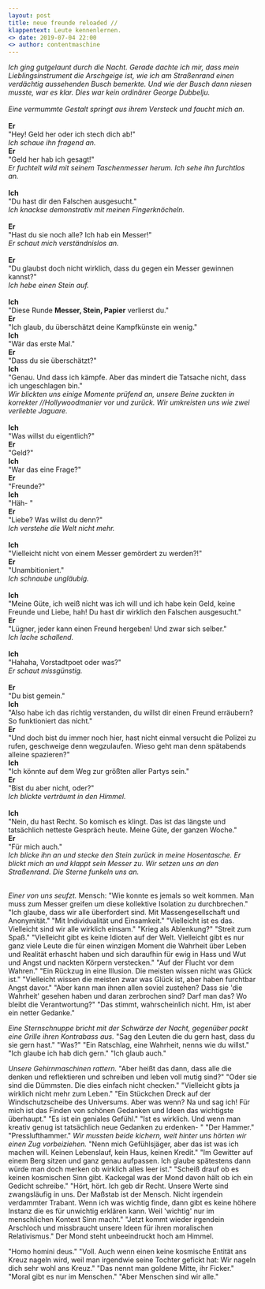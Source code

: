 ```yaml
---
layout: post
title: neue freunde reloaded //
klappentext: Leute kennenlernen.
<> date: 2019-07-04 22:00
<> author: contentmaschine
---
```


<i>Ich ging gutgelaunt durch die Nacht. Gerade dachte ich mir, dass mein Lieblingsinstrument die Arschgeige ist, wie ich am Straßenrand einen verdächtig aussehenden Busch bemerkte. Und wie der Busch dann niesen musste, war es klar. Dies war kein ordinärer George Dubbelju. <br> <br>
Eine vermummte Gestalt springt aus ihrem Versteck und faucht mich an. </i><br><br>
<b>Er</b><br> "Hey! Geld her oder ich stech dich ab!"  <br>
<i> Ich schaue ihn fragend an. </i><br> 
<b>Er</b><br> "Geld her hab ich gesagt!"  <br>
<i> Er fuchtelt wild mit seinem Taschenmesser herum. Ich sehe ihn furchtlos an. </i><br><br> 
<b>Ich</b><br> "Du hast dir den Falschen ausgesucht."  <br>
<i> Ich knackse demonstrativ mit meinen Fingerknöcheln. </i><br><br> 
<b>Er</b><br> "Hast du sie noch alle? Ich hab ein Messer!"  <br>
<i> Er schaut mich verständnislos an. </i><br><br> 
<b>Er</b><br> "Du glaubst doch nicht wirklich, dass du gegen ein Messer gewinnen kannst?" <br>
<i> Ich hebe einen Stein auf. </i><br><br> 
<b>Ich</b><br> "Diese Runde <b>Messer, Stein, Papier</b> verlierst du." <br>
<b>Er</b><br> "Ich glaub, du überschätzt deine Kampfkünste ein wenig." <br>
<b>Ich</b><br> "Wär das erste Mal." <br>
<b>Er</b><br> "Dass du sie überschätzt?" <br>
<b>Ich</b><br> "Genau. Und dass ich kämpfe. Aber das mindert die Tatsache nicht, dass ich ungeschlagen bin." <br>
<i> Wir blickten uns einige Momente prüfend an, unsere Beine zuckten in korrekter //Hollywoodmanier vor und zurück. Wir umkreisten uns   wie zwei verliebte Jaguare. </i><br><br> 
<b>Ich</b><br> "Was willst du eigentlich?" <br>
<b>Er</b><br> "Geld?" <br>
<b>Ich</b><br> "War das eine Frage?" <br> 
<b>Er</b><br> "Freunde?" <br>
<b>Ich</b><br> "Häh- " <br>
<b>Er</b><br> "Liebe? Was willst du denn?" <br>
<i> Ich verstehe die Welt nicht mehr. </i><br><br> 
<b>Ich</b><br> "Vielleicht nicht von einem Messer gemördert zu werden?!" <br>
<b>Er</b><br> "Unambitioniert." <br>
<i> Ich schnaube ungläubig. </i><br><br> 
<b>Ich</b><br> "Meine Güte, ich weiß nicht was ich will und ich habe kein Geld, keine Freunde und Liebe, hah! Du hast dir wirklich den Falschen ausgesucht." <br>
<b>Er</b><br> "Lügner, jeder kann einen Freund hergeben! Und zwar sich selber." <br>
<i> Ich lache schallend. </i><br><br> 
<b>Ich</b><br> "Hahaha, Vorstadtpoet oder was?" <br>
<i> Er schaut missgünstig. </i><br><br> 
<b>Er</b><br> "Du bist gemein." <br>
<b>Ich</b><br> "Also habe ich das richtig verstanden, du willst dir einen Freund erräubern? So funktioniert das nicht." <br>
<b>Er</b><br> "Und doch bist du immer noch hier, hast nicht einmal versucht die Polizei zu rufen, geschweige denn wegzulaufen. Wieso geht man denn  spätabends alleine spazieren?" <br>
<b>Ich</b><br> "Ich könnte auf dem Weg zur größten aller Partys sein." <br>
<b>Er</b><br> "Bist du aber nicht, oder?" <br>
<i> Ich blickte verträumt in den Himmel. </i><br><br> 
<b>Ich</b><br> "Nein, du hast Recht. So komisch es klingt. Das ist das längste und tatsächlich netteste Gespräch heute. Meine Güte, der ganzen Woche." <br>
<b>Er</b><br> "Für mich auch." <br>
<i> Ich blicke ihn an und stecke den Stein zurück in meine Hosentasche. Er blickt mich an und klappt sein Messer zu. Wir setzen uns an den Straßenrand. Die Sterne funkeln uns an. </i><br><br> 

 <i> Einer von uns seufzt. </i> 
Mensch: "Wie konnte es jemals so weit kommen. Man muss zum Messer greifen um diese kollektive Isolation zu durchbrechen." 
"Ich glaube, dass wir alle überfordert sind. Mit Massengesellschaft und Anonymität." 
"Mit Individualität und Einsamkeit." 
"Vielleicht ist es das. Vielleicht sind wir alle wirklich einsam." 
"Krieg als Ablenkung?" 
"Streit zum Spaß." 
"Vielleicht gibt es keine Idioten auf der Welt. Vielleicht gibt es nur ganz viele Leute die für einen winzigen Moment die Wahrheit über Leben und Realität erhascht haben und sich daraufhin für ewig in Hass und Wut und Angst und nackten Körpern verstecken." 
"Auf der Flucht vor dem Wahren." 
"Ein Rückzug in eine Illusion. Die meisten wissen nicht was Glück ist." 
"Vielleicht wissen die meisten zwar was Glück ist, aber haben furchtbar Angst davor." 
"Aber kann man ihnen allen soviel zustehen? Dass sie 'die Wahrheit' gesehen haben und daran zerbrochen sind? Darf man das? Wo bleibt die Verantwortung?" 
"Das stimmt, wahrscheinlich nicht. Hm, ist aber ein netter Gedanke." 

<i> Eine Sternschnuppe bricht mit der Schwärze der Nacht, gegenüber packt eine Grille ihren Kontrabass aus. </i>
"Sag den Leuten die du gern hast, dass du sie gern hast." 
"Was?" 
"Ein Ratschlag, eine Wahrheit, nenns wie du willst." 
"Ich glaube ich hab dich gern." 
"Ich glaub auch." 

<i> Unsere Gehirnmaschinen rattern. </i> 
"Aber heißt das dann, dass alle die denken und reflektieren und schreiben und leben voll mutig sind?" 
"Oder sie sind die Dümmsten. Die dies einfach nicht checken." 
"Vielleicht gibts ja wirklich nicht mehr zum Leben." 
"Ein Stückchen Dreck auf der Windschutzscheibe des Universums. Aber was wenn? Na und sag ich! Für mich ist das Finden von schönen Gedanken und Ideen das wichtigste überhaupt." 
"Es ist ein geniales Gefühl." 
"Ist es wirklich. Und wenn man kreativ genug ist tatsächlich neue Gedanken zu erdenken- " 
"Der Hammer." 
"Presslufthammer." 
<i> Wir mussten beide kichern, weit hinter uns hörten wir einen Zug vorbeiziehen. </i> 
"Nenn mich Gefühlsjäger, aber das ist was ich machen will. Keinen Lebenslauf, kein Haus, keinen Kredit." 
"Im Gewitter auf einem Berg sitzen und ganz genau aufpassen. Ich glaube spätestens dann würde man doch merken ob wirklich alles leer ist." 
"Scheiß drauf ob es keinen kosmischen Sinn gibt. Kackegal was der Mond davon hält ob ich ein Gedicht schreibe." 
"Hört, hört. Ich geb dir Recht. Unsere Werte sind zwangsläufig in uns. Der Maßstab ist der Mensch. Nicht irgendein verdammter Trabant. Wenn ich was wichtig finde, dann gibt es keine höhere Instanz die es für unwichtig erklären kann. Weil 'wichtig' nur im menschlichen Kontext Sinn macht." 
"Jetzt kommt wieder irgendein Arschloch und missbraucht unsere Ideen für ihren moralischen Relativismus." 
Der Mond steht unbeeindruckt hoch am Himmel. 

"Homo homini deus." 
"Voll. Auch wenn einen keine kosmische Entität ans Kreuz nageln wird, weil man irgendwie seine Tochter gefickt hat: Wir nageln dich sehr wohl ans Kreuz." 
"Das nennt man goldene Mitte, ihr Ficker." 
"Moral gibt es nur im Menschen." 
"Aber Menschen sind wir alle."
